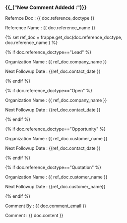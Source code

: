 <h3>{{_("New Comment Addedd :")}}</h3>
<p>Refernce Doc : {{ doc.reference_doctype }}</p>
<p>Reference Name : {{ doc.reference_name }}</p>
{% set ref_doc = frappe.get_doc(doc.reference_doctype, doc.reference_name ) %}

{% if doc.reference_doctype=="Lead" %}
<p>Organization Name : {{ ref_doc.company_name }}</p>
<p>Next Followup Date : {{ref_doc.contact_date }}</p>
{% endif %}

{% if doc.reference_doctype=="Open" %}
<p>Organization Name : {{ ref_doc.company_name }}</p>
<p>Next Followup Date : {{ref_doc.contact_date }}</p>
{% endif %}


{% if doc.reference_doctype=="Opportunity" %}
<p>Organization Name : {{ ref_doc.customer_name }}</p>
<p>Next Followup Date : {{ref_doc.contact_date }}</p>
{% endif %}

{% if doc.reference_doctype=="Quotation" %}
<p>Organization Name : {{ ref_doc.customer_name }}</p>
<p>Next Followup Date : {{ref_doc.customer_name}} </p>
{% endif %}

<p>Comment By : {{ doc.comment_email }}</p>
<p>Comment : {{ doc.content }}</p>
